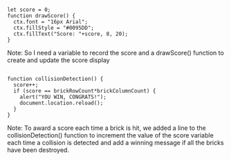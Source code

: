 <pre><code class="hljs" data-line-numbers="1-6" data-trim>
let score = 0;
function drawScore() {
  ctx.font = "16px Arial";
  ctx.fillStyle = "#0095DD";
  ctx.fillText("Score: "+score, 8, 20);
}
</code></pre>
Note: So I need a variable to record the score and a drawScore() function to create and update the score display

<pre><code class="hljs" data-line-numbers="2,3" data-trim>
function collisionDetection() {
  score++;
  if (score == brickRowCount*brickColumnCount) {
    alert("YOU WIN, CONGRATS!");
    document.location.reload();
  }
}
</code></pre>
Note: To award a score each time a brick is hit, we added a line to the collisionDetection() function to increment the value of the score variable each time a collision is detected and add a winning message if all  the bricks have been destroyed. 